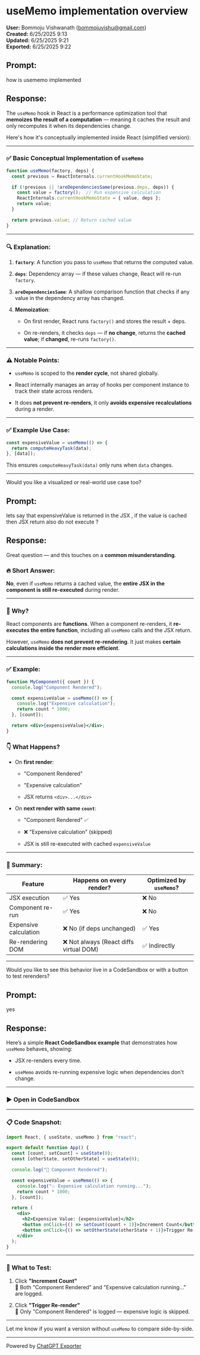 # useMemo implementation overview

**User:** Bommoju Vishwanath (bommojuvishu@gmail.com)  
**Created:** 6/25/2025 9:13  
**Updated:** 6/25/2025 9:21  
**Exported:** 6/25/2025 9:22  

## Prompt:
how is usememo implemented

## Response:
The `useMemo` hook in React is a performance optimization tool that **memoizes the result of a computation** — meaning it caches the result and only recomputes it when its dependencies change.

Here's how it's conceptually implemented inside React (simplified version):

* * *

### ✅ Basic Conceptual Implementation of `useMemo`

```js
function useMemo(factory, deps) {
  const previous = ReactInternals.currentHookMemoState;

  if (!previous || !areDependenciesSame(previous.deps, deps)) {
    const value = factory();  // Run expensive calculation
    ReactInternals.currentHookMemoState = { value, deps };
    return value;
  }

  return previous.value; // Return cached value
}
```

* * *

### 🔍 Explanation:

1.  **`factory`**: A function you pass to `useMemo` that returns the computed value.
    
2.  **`deps`**: Dependency array — if these values change, React will re-run `factory`.
    
3.  **`areDependenciesSame`**: A shallow comparison function that checks if any value in the dependency array has changed.
    
4.  **Memoization**:
    
    *   On first render, React runs `factory()` and stores the result + deps.
        
    *   On re-renders, it checks `deps` — if **no change**, returns the **cached value**; if **changed**, re-runs `factory()`.
        

* * *

### ⚠️ Notable Points:

*   `useMemo` is scoped to the **render cycle**, not shared globally.
    
*   React internally manages an array of hooks per component instance to track their state across renders.
    
*   It does **not prevent re-renders**, it only **avoids expensive recalculations** during a render.
    

* * *

### ✅ Example Use Case:

```js
const expensiveValue = useMemo(() => {
  return computeHeavyTask(data);
}, [data]);
```

This ensures `computeHeavyTask(data)` only runs when `data` changes.

* * *

Would you like a visualized or real-world use case too?

## Prompt:
lets say  that expensiveValue is returned in the JSX , 
if the value is cached then JSX return also do not execute ?

## Response:
Great question — and this touches on a **common misunderstanding**.

### 🔥 Short Answer:

**No**, even if `useMemo` returns a cached value, the **entire JSX in the component is still re-executed** during render.

* * *

### 🧠 Why?

React components are **functions**. When a component re-renders, it **re-executes the entire function**, including all `useMemo` calls and the JSX return.

However, `useMemo` **does not prevent re-rendering**. It just makes **certain calculations inside the render more efficient**.

* * *

### ✅ Example:

```jsx
function MyComponent({ count }) {
  console.log("Component Rendered");

  const expensiveValue = useMemo(() => {
    console.log("Expensive calculation");
    return count * 1000;
  }, [count]);

  return <div>{expensiveValue}</div>;
}
```

### 👇 What Happens?

*   On **first render**:
    
    *   "Component Rendered"
        
    *   "Expensive calculation"
        
    *   JSX returns `<div>...</div>`
        
*   On **next render with same `count`**:
    
    *   "Component Rendered" ✅
        
    *   ❌ "Expensive calculation" (skipped)
        
    *   JSX is still re-executed with cached `expensiveValue`
        

* * *

### 🧩 Summary:

| Feature | Happens on every render? | Optimized by `useMemo`? |
| --- | --- | --- |
| JSX execution | ✅ Yes | ❌ No |
| Component re-run | ✅ Yes | ❌ No |
| Expensive calculation | ❌ No (if deps unchanged) | ✅ Yes |
| Re-rendering DOM | ❌ Not always (React diffs virtual DOM) | ✅ Indirectly |

* * *

Would you like to see this behavior live in a CodeSandbox or with a button to test rerenders?

## Prompt:
yes

## Response:
Here’s a simple **React CodeSandbox example** that demonstrates how `useMemo` behaves, showing:

*   JSX re-renders every time.
    
*   `useMemo` avoids re-running expensive logic when dependencies don't change.
    

* * *

### ▶️ Open in CodeSandbox

* * *

### 📋 Code Snapshot:

```jsx
import React, { useState, useMemo } from "react";

export default function App() {
  const [count, setCount] = useState(0);
  const [otherState, setOtherState] = useState(0);

  console.log("🔁 Component Rendered");

  const expensiveValue = useMemo(() => {
    console.log("💥 Expensive calculation running...");
    return count * 1000;
  }, [count]);

  return (
    <div>
      <h2>Expensive Value: {expensiveValue}</h2>
      <button onClick={() => setCount(count + 1)}>Increment Count</button>
      <button onClick={() => setOtherState(otherState + 1)}>Trigger Re-render</button>
    </div>
  );
}
```

* * *

### 🧪 What to Test:

1.  Click **"Increment Count"**  
    🔸 Both "Component Rendered" and "Expensive calculation running..." are logged.
    
2.  Click **"Trigger Re-render"**  
    🔸 Only "Component Rendered" is logged — expensive logic is skipped.
    

* * *

Let me know if you want a version without `useMemo` to compare side-by-side.



---
Powered by [ChatGPT Exporter](https://www.chatgptexporter.com)